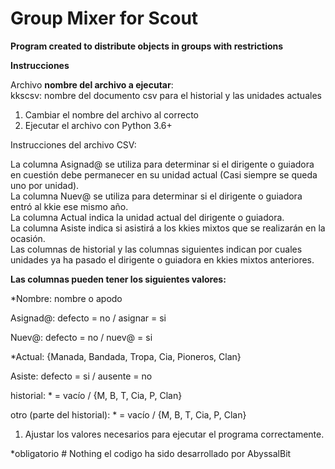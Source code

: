 # Group Mixer for Scout
**Program created to distribute objects in groups with restrictions**

**Instrucciones**

Archivo __nombre del archivo a ejecutar__:   
kkscsv: nombre del documento csv para el historial y las unidades actuales  
1. Cambiar el nombre del archivo al correcto  
2. Ejecutar el archivo con Python 3.6+  

Instrucciones del archivo CSV:

La columna Asignad@ se utiliza para determinar si el dirigente o guiadora en 
cuestión debe permanecer en su unidad actual (Casi siempre se queda uno por unidad).  
La columna Nuev@ se utiliza para determinar si el dirigente o guiadora entró al kkie
ese mismo año.  
La columna Actual indica la unidad actual del dirigente o guiadora.  
La columna Asiste indica si asistirá a los kkies mixtos que se realizarán en la ocasión.  
Las columnas de historial y las columnas siguientes indican por cuales unidades ya ha 
pasado el dirigente o guiadora en kkies mixtos anteriores.  


**Las columnas pueden tener los siguientes valores:**

*Nombre: nombre o apodo

Asignad@: defecto = no / asignar = si

Nuev@: defecto = no / nuev@ = si

*Actual: {Manada, Bandada, Tropa, Cia, Pioneros, Clan}

Asiste: defecto = si / ausente = no

historial: * = vacío / {M, B, T, Cia, P, Clan}

otro (parte del historial): * = vacío / {M, B, T, Cia, P, Clan}

1. Ajustar los valores necesarios para ejecutar el programa correctamente.


*obligatorio
\# Nothing el codigo ha sido desarrollado por AbyssalBit


